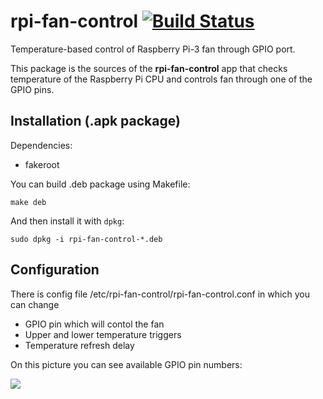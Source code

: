 # rpi-fan-control [![Build Status](https://travis-ci.org/emiliodallatorre/rpi-fan-controller.svg?branch=kotlin)](https://travis-ci.org/emiliodallatorre/rpi-fan-controller)
Temperature-based control of Raspberry Pi-3 fan through GPIO port.

This package is the sources of the **rpi-fan-control** app that checks temperature of the Raspberry Pi CPU and controls fan through one of the GPIO pins.

## Installation (.apk package)

Dependencies:
* fakeroot

You can build .deb package using Makefile:
```
make deb
```
And then install it with ```dpkg```:
```
sudo dpkg -i rpi-fan-control-*.deb
```

## Configuration

There is config file /etc/rpi-fan-control/rpi-fan-control.conf in which you can change
* GPIO pin which will contol the fan
* Upper and lower temperature triggers
* Temperature refresh delay

On this picture you can see available GPIO pin numbers:

<img src="https://docs.oracle.com/javame/config/cldc/rel/3.3/rasp/gs/html/getstart_raspi/img/pinout.jpg" />
